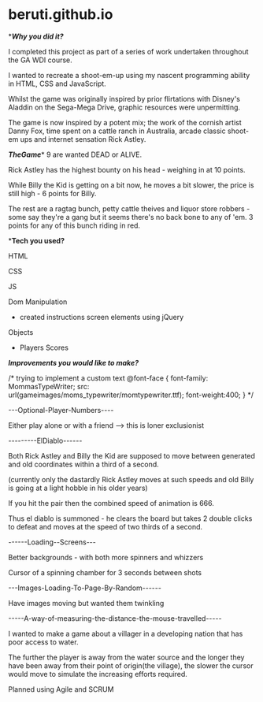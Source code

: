 # beruti.github.io

******Why you did it?*****

I completed this project as part of a series of work undertaken throughout the GA WDI course.

I wanted to recreate a shoot-em-up using my nascent programming ability in HTML, CSS and JavaScript.

Whilst the game was originally inspired by prior flirtations with Disney's Aladdin on the Sega-Mega Drive, graphic resources were unpermitting.

The game is now inspired by a potent mix; the work of the cornish artist Danny Fox, time spent on a cattle ranch in Australia, arcade classic shoot-em ups and internet sensation Rick Astley. 

*********The**Game********
9 are wanted DEAD or ALIVE.

Rick Astley has the highest bounty on his head - weighing in at 10 points. 

While Billy the Kid is getting on a bit now, he moves a bit slower, the price is still high - 6 points for Billy. 

The rest are a ragtag bunch, petty cattle theives and liquor store robbers - some say they're a gang but it seems there's no back bone to any of 'em. 3 points for any of this bunch riding in red.

*******Tech you used?******

HTML

CSS

JS

Dom Manipulation
- created instructions screen elements using jQuery

Objects 
- Players Scores


*****Improvements you would like to make?*****

/* trying to implement a custom text
@font-face {
    font-family: MommasTypeWriter;
    src: url(gameimages/moms_typewriter/momtypewriter.ttf);
    font-weight:400;
}
*/

---Optional-Player-Numbers----

Either play alone or with a friend 
--> this is loner exclusionist


---------ElDiablo------

Both Rick Astley and Billy the Kid are supposed to move between generated and old coordinates within a third of a second.

(currently only the dastardly Rick Astley moves at such speeds and old Billy is going at a light hobble in his older years)

If you hit the pair then the combined speed of animation is 666.

Thus el diablo is summoned - he clears the board but takes 2 double clicks to defeat and moves at the speed of two thirds of a second. 

------Loading--Screens---

Better backgrounds - with both more spinners and whizzers

Cursor of a spinning chamber for 3 seconds between shots

---Images-Loading-To-Page-By-Random------

Have images moving but wanted them twinkling

-----A-way-of-measuring-the-distance-the-mouse-travelled-----

I wanted to make a game about a villager in a developing nation that has poor access to water.

The further the player is away from the water source and the longer they have been away from their point of origin(the village), the slower the cursor would move to simulate the increasing efforts required. 







Planned using Agile and SCRUM


